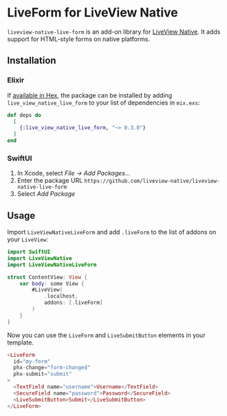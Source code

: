 # LiveForm for LiveView Native

`liveview-native-live-form` is an add-on library for [LiveView Native](https://github.com/liveview-native/live_view_native). It adds support for HTML-style forms on native platforms.

## Installation

### Elixir

If [available in Hex](https://hex.pm/docs/publish), the package can be installed
by adding `live_view_native_live_form` to your list of dependencies in `mix.exs`:

```elixir
def deps do
  [
    {:live_view_native_live_form, "~> 0.3.0"}
  ]
end
```

### SwiftUI

1. In Xcode, select *File → Add Packages...*
2. Enter the package URL `https://github.com/liveview-native/liveview-native-live-form`
3. Select *Add Package*

## Usage

Import `LiveViewNativeLiveForm` and add `.liveForm` to the list of addons on your `LiveView`:

```swift
import SwiftUI
import LiveViewNative
import LiveViewNativeLiveForm

struct ContentView: View {
    var body: some View {
        #LiveView(
            .localhost,
            addons: [.liveForm]
        )
    }
}
```

Now you can use the `LiveForm` and `LiveSubmitButton` elements in your template.

```heex
<LiveForm
  id="my-form"
  phx-change="form-changed"
  phx-submit="submit"
>
  <TextField name="username">Username</TextField>
  <SecureField name="password">Password</SecureField>
  <LiveSubmitButton>Submit</LiveSubmitButton>
</LiveForm>
```
